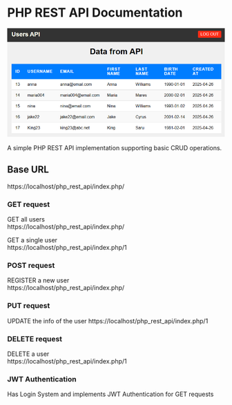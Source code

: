 # PHP REST API Documentation

![PHP REST API Screenshot](screenshot.png) <!-- Replace with actual screenshot if available -->

A simple PHP REST API implementation supporting basic CRUD operations.

## Base URL

https://localhost/php_rest_api/index.php/

### GET request

GET all users  
https://localhost/php_rest_api/index.php/

GET a single user  
https://localhost/php_rest_api/index.php/1

### POST request

REGISTER a new user  
https://localhost/php_rest_api/index.php/

### PUT request

UPDATE the info of the user
https://localhost/php_rest_api/index.php/1

### DELETE request

DELETE a user  
https://localhost/php_rest_api/index.php/1

### JWT Authentication 
Has Login System and implements JWT Authentication for GET requests
